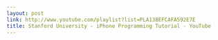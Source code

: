 ```yaml
---
layout: post
link: http://www.youtube.com/playlist?list=PLA138EFCAFA592E7E
title: Stanford University - iPhone Programming Tutorial - YouTube
---
```


